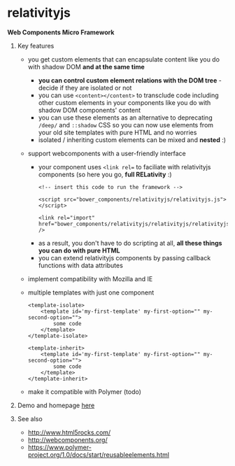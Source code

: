 # relativityjs

**Web Components Micro Framework**

1. Key features
    - you get custom elements that can encapsulate content like you do with shadow DOM **and at the same time**
        - **you can control custom element relations with the DOM tree** - decide if they are isolated or not
        - you can use `<content></content>` to transclude code including other custom elements in your components like you do with shadow DOM components' content
        - you can use these elements as an alternative to deprecating `/deep/` and `::shadow` CSS so you can now use elements from your old site templates with pure HTML and no worries
        - isolated / inheriting custom elements can be mixed and **nested** :)
    - support webcomponents with a user-friendly interface
        - your component uses `<link rel=` to faciliate with relativityjs components (so here you go, **full RELativity** :)
            ```
            <!-- insert this code to run the framework -->
            
            <script src="bower_components/relativityjs/relativityjs.js"></script>
            
            <link rel="import" href="bower_components/relativityjs/relativityjs/relativityjs.html" />
            ```
        - as a result, you don't have to do scripting at all, **all these things you can do with pure HTML**
        - you can extend relativityjs components by passing callback functions with data attributes
    - implement compatibility with Mozilla and IE
    - multiple templates with just one component
        ```
        <template-isolate>
            <template id='my-first-template' my-first-option="" my-second-option="">
                some code
            </template>
        </template-isolate>
        
        <template-inherit>
            <template id='my-first-template' my-first-option="" my-second-option="">
                some code
            </template>
        </template-inherit>
        ```

    - make it compatible with Polymer (todo)

2. Demo and homepage [here](http://relativityjs.maximus.net.pl)

3. See also
    - http://www.html5rocks.com/
    - http://webcomponents.org/
    - https://www.polymer-project.org/1.0/docs/start/reusableelements.html



  
